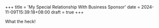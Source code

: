 +++
title = 'My Special Relationship With Business Sponsor'
date = 2024-11-09T15:39:18+08:00
draft = true
+++

What the heck!